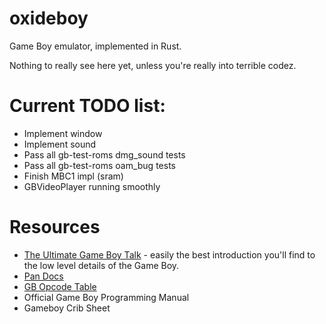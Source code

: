 # oxideboy

Game Boy emulator, implemented in Rust.

Nothing to really see here yet, unless you're really into terrible codez.

# Current TODO list:

 * Implement window
 * Implement sound
 * Pass all gb-test-roms dmg_sound tests
 * Pass all gb-test-roms oam_bug tests
 * Finish MBC1 impl (sram)
 * GBVideoPlayer running smoothly

# Resources

 * [The Ultimate Game Boy Talk](https://www.youtube.com/watch?v=HyzD8pNlpwI) - easily the best introduction you'll find to the low level details of the Game Boy.
 * [Pan Docs](http://gbdev.gg8.se/wiki/articles/Pan_Docs)
 * [GB Opcode Table](http://pastraiser.com/cpu/gameboy/gameboy_opcodes.html)
 * Official Game Boy Programming Manual
 * Gameboy Crib Sheet

